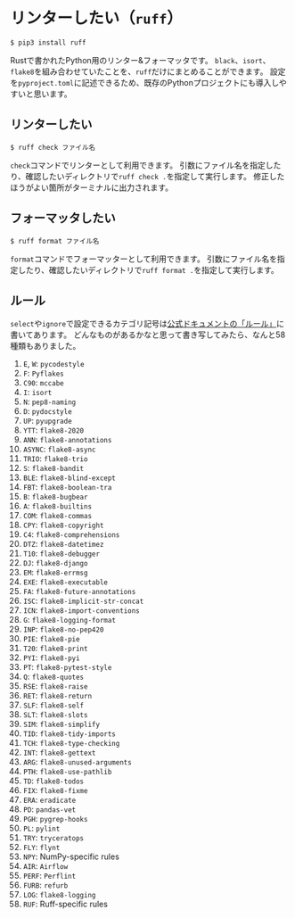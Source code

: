 # リンターしたい（``ruff``）

```console
$ pip3 install ruff
```

Rustで書かれたPython用のリンター&フォーマッタです。
``black``、``isort``、``flake8``を組み合わせていたことを、``ruff``だけにまとめることができます。
設定を``pyproject.toml``に記述できるため、既存のPythonプロジェクトにも導入しやすいと思います。

## リンターしたい

```console
$ ruff check ファイル名
```

``check``コマンドでリンターとして利用できます。
引数にファイル名を指定したり、確認したいディレクトリで``ruff check .``を指定して実行します。
修正したほうがよい箇所がターミナルに出力されます。

## フォーマッタしたい

```console
$ ruff format ファイル名
```

``format``コマンドでフォーマッターとして利用できます。
引数にファイル名を指定したり、確認したいディレクトリで``ruff format .``を指定して実行します。

## ルール

``select``や``ignore``で設定できるカテゴリ記号は[公式ドキュメントの「ルール」](https://docs.astral.sh/ruff/rules/)に書いてあります。
どんなものがあるかなと思って書き写してみたら、なんと58種類もありました。

1. ``E``, ``W``: ``pycodestyle``
2. ``F``: ``Pyflakes``
3. ``C90``: ``mccabe``
4. ``I``: ``isort``
5. ``N``: ``pep8-naming``
6. ``D``: ``pydocstyle``
7. ``UP``: ``pyupgrade``
8. ``YTT``: ``flake8-2020``
9. ``ANN``: ``flake8-annotations``
10. ``ASYNC``: ``flake8-async``
11. ``TRIO``: ``flake8-trio``
12. ``S``: ``flake8-bandit``
13. ``BLE``: ``flake8-blind-except``
14. ``FBT``: ``flake8-boolean-tra``
15. ``B``: ``flake8-bugbear``
16. ``A``: ``flake8-builtins``
17. ``COM``: ``flake8-commas``
18. ``CPY``: ``flake8-copyright``
19. ``C4``: ``flake8-comprehensions``
20. ``DTZ``: ``flake8-datetimez``
21. ``T10``: ``flake8-debugger``
22. ``DJ``: ``flake8-django``
23. ``EM``: ``flake8-errmsg``
24. ``EXE``: ``flake8-executable``
25. ``FA``: ``flake8-future-annotations``
26. ``ISC``: ``flake8-implicit-str-concat``
27. ``ICN``: ``flake8-import-conventions``
28. ``G``: ``flake8-logging-format``
29. ``INP``: ``flake8-no-pep420``
30. ``PIE``: ``flake8-pie``
31. ``T20``: ``flake8-print``
32. ``PYI``: ``flake8-pyi``
33. ``PT``: ``flake8-pytest-style``
34. ``Q``: ``flake8-quotes``
35. ``RSE``: ``flake8-raise``
36. ``RET``: ``flake8-return``
37. ``SLF``: ``flake8-self``
38. ``SLT``: ``flake8-slots``
39. ``SIM``: ``flake8-simplify``
40. ``TID``: ``flake8-tidy-imports``
41. ``TCH``: ``flake8-type-checking``
42. ``INT``: ``flake8-gettext``
43. ``ARG``: ``flake8-unused-arguments``
44. ``PTH``: ``flake8-use-pathlib``
45. ``TD``: ``flake8-todos``
46. ``FIX``: ``flake8-fixme``
47. ``ERA``: ``eradicate``
48. ``PD``: ``pandas-vet``
49. ``PGH``: ``pygrep-hooks``
50. ``PL``: ``pylint``
51. ``TRY``: ``tryceratops``
52. ``FLY``: ``flynt``
53. ``NPY``: NumPy-specific rules
54. ``AIR``: ``Airflow``
55. ``PERF``: ``Perflint``
56. ``FURB``: ``refurb``
57. ``LOG``: ``flake8-logging``
58. ``RUF``: Ruff-specific rules

